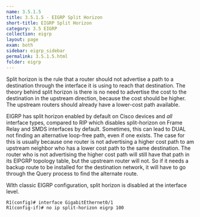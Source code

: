 ```yaml
---
name: 3.5.1.5
title: 3.5.1.5 - EIGRP Split Horizon
short-title: EIGRP Split Horizon
category: 3.5 EIGRP
collection: eigrp
layout: page
exam: both
sidebar: eigrp_sidebar
permalink: 3.5.1.5.html
folder: eigrp
---
```

Split horizon is the rule that a router should not advertise a path to a destination through the interface it is using to reach that destination. The theory behind split horizon is there is no need to advertise the cost to the destination in the upstream direction, because the cost should be higher. The upstream routers should already have a lower-cost path available.

EIGRP has split horizon enabled by default on Cisco devices and *all* interface types, compared to RIP which disables split-horizon on Frame Relay and SMDS interfaces by default. Sometimes, this can lead to DUAL not finding an alternative loop-free path, even if one exists. The case for this is usually because one router is not advertising a higher cost path to am upstream neighbor who has a lower cost path to the same destination. The router who is not advertising the higher cost path will still have that path in its EIPGRP topology table, but the upstream router will not. So if it needs a backup route to be installed for the destination network, it will have to go through the Query process to find the alternate route.

WIth classic EIGRP configuration, split horizon is disabled at the interface level.
```
R1(config)# interface GigabitEthernet0/1
R1(config-if)# no ip split-horizon eigrp 100
```
